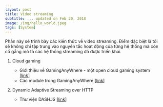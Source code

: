 ```yaml
---
layout: post
title: Video streaming
subtitle: ... updated on Feb 20, 2018
image: /img/hello_world.jpeg
tags: [System]
---
```


Phần này sẽ trình bày các kiến thức về video streaming. Điểm đặc biệt là tôi sẽ không chỉ tập trung vào nguyên tắc hoạt động của từng hệ thống mà còn cố gắng mô tả các hệ thống streaming đã được triển khai.

1. Cloud gaming
	* Giới thiệu về GamingAnyWhere - một open cloud gaming system [[link]]({{site.url}}/2018-02-15-GamingAnyWhere/)
	* Các module trong GamingAnyWhere [[link]]({{site.url}}/2018-02-17-GA-module/)

2. Dynamic Adaptive Streaming over HTTP
	* Thư viện DASHJS [[link]]({{site.url}}/2018-02-06-DASHJS/)
